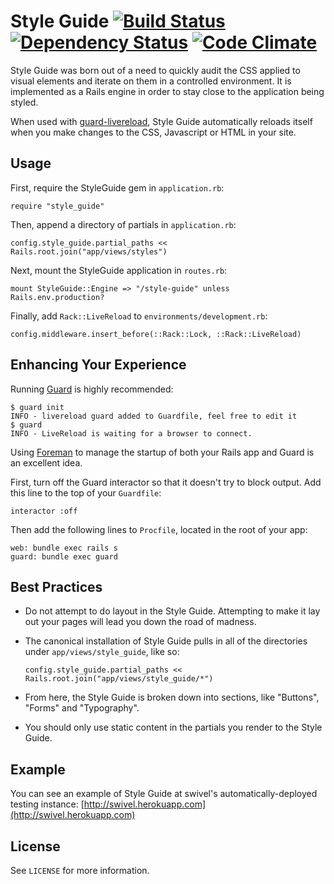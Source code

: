Style Guide [![Build Status](https://secure.travis-ci.org/pivotalexperimental/style-guide.png?branch=master)](https://travis-ci.org/pivotalexperimental/style-guide) [![Dependency Status](https://gemnasium.com/pivotalexperimental/style-guide.png)](https://gemnasium.com/pivotalexperimental/style-guide) [![Code Climate](https://codeclimate.com/badge.png)](https://codeclimate.com/github/pivotalexperimental/style-guide)
===

Style Guide was born out of a need to quickly audit the CSS applied to
visual elements and iterate on them in a controlled environment.  It is
implemented as a Rails engine in order to stay close to the application being
styled.

When used with [guard-livereload](https://github.com/guard/guard-livereload),
Style Guide automatically reloads itself when you make changes to the CSS,
Javascript or HTML in your site.


## Usage

First, require the StyleGuide gem in `application.rb`:

    require "style_guide"


Then, append a directory of partials in `application.rb`:

    config.style_guide.partial_paths << Rails.root.join("app/views/styles")


Next, mount the StyleGuide application in `routes.rb`:

    mount StyleGuide::Engine => "/style-guide" unless Rails.env.production?


Finally, add `Rack::LiveReload` to `environments/development.rb`:

    config.middleware.insert_before(::Rack::Lock, ::Rack::LiveReload)


## Enhancing Your Experience

Running [Guard](https://github.com/guard/guard) is highly recommended:

    $ guard init
    INFO - livereload guard added to Guardfile, feel free to edit it
    $ guard
    INFO - LiveReload is waiting for a browser to connect.

Using [Foreman](https://github.com/ddollar/foreman) to manage the startup of
both your Rails app and Guard is an excellent idea.

First, turn off the Guard interactor so that it doesn't try to block output.
Add this line to the top of your `Guardfile`:

    interactor :off

Then add the following lines to `Procfile`, located in the root of your app:

    web: bundle exec rails s
    guard: bundle exec guard


## Best Practices

* Do not attempt to do layout in the Style Guide.  Attempting to make it lay
  out your pages will lead you down the road of madness.

* The canonical installation of Style Guide pulls in all of the
  directories under `app/views/style_guide`, like so:

      config.style_guide.partial_paths << Rails.root.join("app/views/style_guide/*")

* From here, the Style Guide is broken down into sections,
  like "Buttons", "Forms" and "Typography".

* You should only use static content in the partials you render
  to the Style Guide.


## Example

You can see an example of Style Guide at swivel's automatically-deployed
testing instance: [http://swivel.herokuapp.com](http://swivel.herokuapp.com)


## License

See `LICENSE` for more information.
